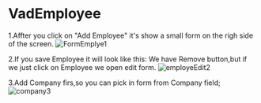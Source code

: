 # VadEmployee
1.Affter you click on "Add Employee" it's show a small form on the righ side of the screen.
![FormEmplye1](https://user-images.githubusercontent.com/82029922/135310941-aeb4ddee-6570-4ba1-bb26-5d7b0d842dfd.jpg)

2.If you save Employee it will look like this: We have Remove button,but if we just click on Employee we open edit form.
![employeEdit2](https://user-images.githubusercontent.com/82029922/135311243-026df159-a810-474d-800d-e6dcd80a8605.jpg)

3.Add Company firs,so you can pick in form from Company field;
![company3](https://user-images.githubusercontent.com/82029922/135312024-2f05daf2-62cf-47aa-930f-1d7a10a1689a.jpg)
